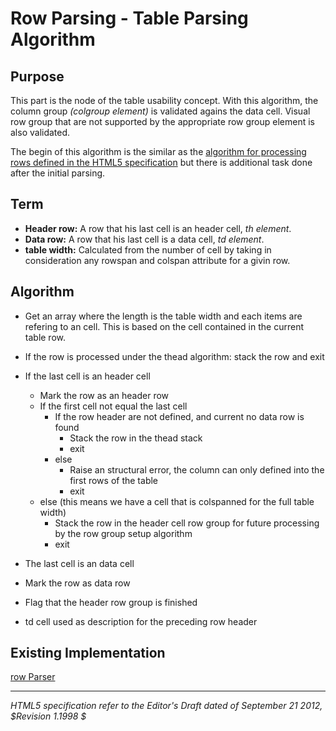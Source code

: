Row Parsing - Table Parsing Algorithm
=======================

## Purpose

This part is the node of the table usability concept. With this algorithm, the column group _(colgroup element)_ is validated agains the data cell. Visual row group that are not supported by the appropriate row group element is also validated.

The begin of this algorithm is the similar as the [algorithm for processing rows defined in the HTML5 specification](http://dev.w3.org/html5/spec/attributes-common-to-td-and-th-elements.html#algorithm-for-processing-rows) but there is additional task done after the initial parsing.

## Term

* **Header row:** A row that his last cell is an header cell, _th element_.
* **Data row:** A row that his last cell is a data cell, _td element_.
* **table width:** Calculated from the number of cell by taking in consideration any rowspan and colspan attribute for a givin row.

## Algorithm

* Get an array where the length is the table width and each items are refering to an cell. This is based on the cell contained in the current table row.
* If the row is processed under the thead algorithm: stack the row and exit
* If the last cell is an header cell
	* Mark the row as an header row
	* If the first cell not equal the last cell
		* If the row header are not defined, and current no data row is found
			* Stack the row in the thead stack
			* exit
		* else 
			* Raise an structural error, the column can only defined into the first rows of the table
			* exit
	* else (this means we have a cell that is colspanned for the full table width)
		* Stack the row in the header cell row group for future processing by the row group setup algorithm
		* exit
* The last cell is an data cell 
* Mark the row as data row
* Flag that the header row group is finished

* td cell used as description for the preceding row header






## Existing Implementation

[row Parser](https://github.com/wet-boew/wet-boew/blob/master/src/js/workers/parser.table.js#L962)

-----
_HTML5 specification refer to the Editor's Draft dated of September 21 2012, $Revision 1.1998 $_
